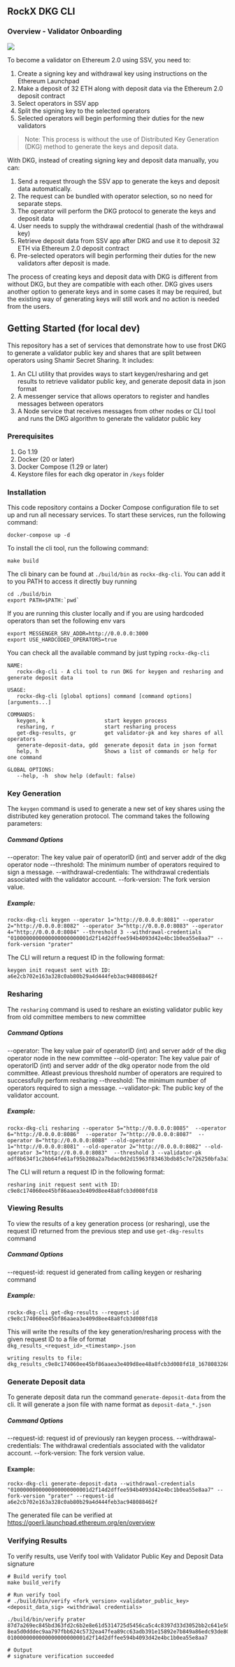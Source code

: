 ## RockX DKG CLI

### Overview - Validator Onboarding
![](/validator_onboarding.png)

To become a validator on Ethereum 2.0 using SSV, you need to:

1. Create a signing key and withdrawal key using instructions on the Ethereum Launchpad
2. Make a deposit of 32 ETH along with deposit data via the Ethereum 2.0 deposit contract
3. Select operators in SSV app
4. Split the signing key to the selected operators
5. Selected operators will begin performing their duties for the new validators

> Note: This process is without the use of Distributed Key Generation (DKG) method to generate the keys and deposit data.

With DKG, instead of creating signing key and deposit data manually, you can:

1. Send a request through the SSV app to generate the keys and deposit data automatically.
2. The request can be bundled with operator selection, so no need for separate steps.
3. The operator will perform the DKG protocol to generate the keys and deposit data
4. User needs to supply the withdrawal credential (hash of the withdrawal key)
5. Retrieve deposit data from SSV app after DKG and use it to deposit 32 ETH via Ethereum 2.0 deposit contract
6. Pre-selected operators will begin performing their duties for the new validators after deposit is made.

The process of creating keys and deposit data with DKG is different from without DKG, but they are compatible with each other. DKG gives users another option to generate keys and in some cases it may be required, but the existing way of generating keys will still work and no action is needed from the users.

## Getting Started (for local dev)

This repository has a set of services that demonstrate how to use frost DKG to generate a validator public key and shares that are split between operators using Shamir Secret Sharing.
It includes:

1. An CLI utility that provides ways to start keygen/resharing and get results to retrieve validator public key, and generate deposit data in json format
2. A messenger service that allows operators to register and handles messages between operators
3. A Node service that receives messages from other nodes or CLI tool and runs the DKG algorithm to generate the validator public key

### Prerequisites
1. Go 1.19
2. Docker (20 or later)
3. Docker Compose (1.29 or later)
4. Keystore files for each dkg operator in `/keys` folder

### Installation
This code repository contains a Docker Compose configuration file to set up and run all necessary services. To start these services, run the following command:

```
docker-compose up -d
```

To install the cli tool, run the following command:
```shell
make build
```

The cli binary can be found at `./build/bin` as `rockx-dkg-cli`. You can add it to you PATH to access it directly buy running

```
cd ./build/bin
export PATH=$PATH:`pwd`
```

If you are running this cluster locally and if you are using hardcoded operators than set the following env vars
```
export MESSENGER_SRV_ADDR=http://0.0.0.0:3000
export USE_HARDCODED_OPERATORS=true
```

You can check all the available command by just typing `rockx-dkg-cli`
```
NAME:
   rockx-dkg-cli - A cli tool to run DKG for keygen and resharing and generate deposit data

USAGE:
   rockx-dkg-cli [global options] command [command options] [arguments...]

COMMANDS:
   keygen, k                   start keygen process
   resharing, r                start resharing process
   get-dkg-results, gr         get validator-pk and key shares of all operators
   generate-deposit-data, gdd  generate deposit data in json format
   help, h                     Shows a list of commands or help for one command

GLOBAL OPTIONS:
   --help, -h  show help (default: false)
```

### Key Generation
The `keygen` command is used to generate a new set of key shares using the distributed key generation protocol. The command takes the following parameters:

##### Command Options
--operator: The key value pair of operatorID (int) and server addr of the dkg operator node 
--threshold: The minimum number of operators required to sign a message.
--withdrawal-credentials: The withdrawal credentials associated with the validator account.
--fork-version: The fork version value.

##### Example:
```
rockx-dkg-cli keygen --operator 1="http://0.0.0.0:8081" --operator 2="http://0.0.0.0:8082" --operator 3="http://0.0.0.0:8083" --operator 4="http://0.0.0.0:8084" --threshold 3 --withdrawal-credentials "0100000000000000000000001d2f14d2dffee594b4093d42e4bc1b0ea55e8aa7" --fork-version "prater"
```

The CLI will return a request ID in the following format:
```
keygen init request sent with ID: a6e2cb702e163a328c0ab80b29a4d444feb3ac948088462f
```

### Resharing
The `resharing` command is used to reshare an existing validator public key from old committee members to new committee

##### Command Options
--operator: The key value pair of operatorID (int) and server addr of the dkg operator node in the new committee
--old-operator: The key value pair of operatorID (int) and server addr of the dkg operator node from the old committee. Atleast previous threshold number of operators are required to successfully perform resharing
--threshold: The minimum number of operators required to sign a message.
--validator-pk: The public key of the validator account.

##### Example:
```
rockx-dkg-cli resharing --operator 5="http://0.0.0.0:8085"  --operator 6="http://0.0.0.0:8086"  --operator 7="http://0.0.0.0:8087"  --operator 8="http://0.0.0.0:8088" --old-operator 1="http://0.0.0.0:8081" --old-operator 2="http://0.0.0.0:8082" --old-operator 3="http://0.0.0.0:8083"  --threshold 3 --validator-pk adf8b634f1c2bb64fe61af95b208a2a7bdac0d2d15963f83463bdb85c7e726250bfa3a390bf01edfc0700d61f4bee579
```
The CLI will return a request ID in the following format:

```
resharing init request sent with ID: c9e8c174060ee45bf86aaea3e409d8ee48a8fcb3d008fd18
```

### Viewing Results
To view the results of a key generation process (or resharing), use the request ID returned from the previous step and use `get-dkg-results` command

##### Command Options
--request-id: request id generated from calling keygen or resharing command

##### Example:
```
rockx-dkg-cli get-dkg-results --request-id c9e8c174060ee45bf86aaea3e409d8ee48a8fcb3d008fd18
```
This will write the results of the key generation/resharing process with the given request ID to a file of format `dkg_results_<request_id>_<timestamp>.json`

```
writing results to file: dkg_results_c9e8c174060ee45bf86aaea3e409d8ee48a8fcb3d008fd18_1678083260.json
```

### Generate Deposit data
To generate deposit data run the command `generate-deposit-data` from the cli. It will generate a json file with name format as `deposit-data_*.json`

##### Command Options
--request-id: request id of previously ran keygen process.
--withdrawal-credentials: The withdrawal credentials associated with the validator account.
--fork-version: The fork version value.

#### Example:
```
rockx-dkg-cli generate-deposit-data --withdrawal-credentials "0100000000000000000000001d2f14d2dffee594b4093d42e4bc1b0ea55e8aa7" --fork-version "prater" --request-id a6e2cb702e163a328c0ab80b29a4d444feb3ac948088462f
```

The generated file can be verified at https://goerli.launchpad.ethereum.org/en/overview

### Verifying Results
To verify results, use Verify tool with Validator Public Key and Deposit Data signature
```
# Build verify tool
make build_verify

# Run verify tool
# ./build/bin/verify <fork_version> <validator_public_key> <deposit_data_sig> <withdrawal credentials>

./build/bin/verify prater 87d7a269ec845bd363fd2c6b2e8e61d5314725d5456ca5c4c8397d33d3052bb2c641e50ee78939f9deed429dff4f48ad 8ea5d0dddec9aa797fbb624c5732ea47fea89cc63adb391e15892e7b849a86edc93de80bace9cc06d85243d92c718fbb0c2cef9a8f5dd61f7af534ff1c211966fa581605410ea5bc13848a52626a612d690d5f8aabc80c0b619be2ef785ed88d 0100000000000000000000001d2f14d2dffee594b4093d42e4bc1b0ea55e8aa7

# Output
# signature verification succeeded
```

